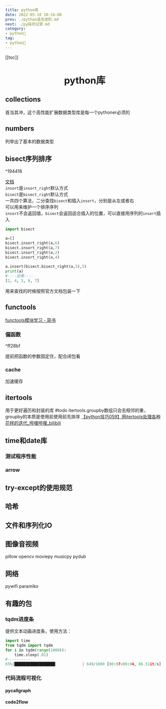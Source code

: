 ```yaml
---
title: python库
date: 2022-05-18 10:16:08
prev: ./python语言进阶.md
next: ./py踩坑记录.md
category:
- python🐍
tag:
- python🐍
---
```


<!-- more -->

[[toc]]

<div align="center" style="font-size:1.4em;"><h2><strong> python库</strong></h2></div>

## collections
首当其冲，这个高性能扩展数据类型库是每一个pythoner必须的  

## numbers
列举出了基本的数据类型

## bisect序列排序

^194418

[文档](https://docs.python.org/zh-cn/3.9/library/bisect.html)  
`insort`是`insort_right`默认方式  
`bisect`是`bisect_right`默认方式  
一共四个算法，二分查找`bisect`和插入`insort`，分别是从左或者右  
可以用来维护一个排序序列  
`insort`不会返回值，`bisect`会返回适合插入的位置，可以直接用序列的`insert`插入
```python
import bisect  

a=[]  
bisect.insort_right(a,6)  
bisect.insort_right(a,7)  
bisect.insort_right(a,2)  
bisect.insort_right(a,4)  
  
a.insert(bisect.bisect_right(a,5),5)  
print(a)
#----结果----
[2, 4, 5, 6, 7]
```
用来查找的时候按照官方文档包装一下  
## functools
[functools模块学习 - 简书](https://www.jianshu.com/p/15757099a395)
### 偏函数

^ff28bf

提前把函数的参数固定住，配合闭包看  
### cache
加速缓存
## itertools
用于更好遍历和封装的库
#todo
itertools.groupby数组只会去相邻的重，groupby的本质是使用前使用前先排序
[【python技巧059】用itertools处理各种花样的迭代_哔哩哔哩_bilibili](https://www.bilibili.com/video/BV19V4y1F7if)
## time和date库
### 测试程序性能
### arrow
## try-except的使用规范

## 哈希
## 文件和序列化IO
## 图像音视频
pillow
opencv
moviepy
musicpy
pydub
## 网络

pywifi
paramiko

## 有趣的包
### tqdm进度条
提供文本动画进度条，使用方法：

```Python
import time
from tqdm import tqdm
for i in tqdm(range(1000)):
    time.sleep(.01)
#----------
65%|██████████████████▏           | 649/1000 [00:07<00:04, 86.51it/s]
```

### 代码流程可视化

#### pycallgraph
#### code2flow
